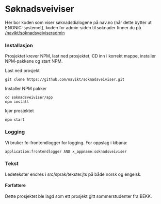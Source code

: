 # Søknadsveiviser

Her bor koden som viser søknadsdialogene på nav.no (når dette bytter ut ENONIC-systemet), koden for admin-siden til søknader finner du på [/navikt/soknadsveiviseradmin](https://github.com/navikt/soknadsveiviseradmin)

### Installasjon

Prosjektet krever NPM, last ned prosjektet, CD inn i korrekt mappe, installer NPM-pakkene og start NPM.

Last ned prosjekt

```
git clone https://github.com/navikt/soknadsveiviser.git
```

Installer NPM pakker

```
cd soknadsveiviser/app
npm install
```

kjør prosjektet

```
npm start
```

### Logging

Vi bruker fo-frontendlogger for logging. For oppslag i kibana:

```
application:frontendlogger AND x_appname:soknadsveiviser
```

### Tekst

Ledetekster endres i src/sprak/tekster.jts på både norsk og engelsk.

#### Forfattere

Dette prosjektet ble lagd som ett prosjekt gitt sommerstudenter fra BEKK.
